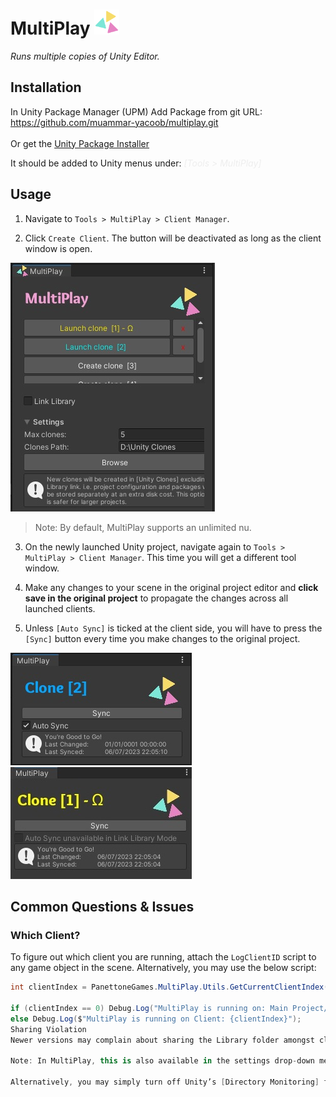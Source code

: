 
# MultiPlay <img src='./res/MP Icon.png' style='display:inline; margin-right:10px; height:40px'/>
*Runs multiple copies of Unity Editor.*

## Installation ##
In Unity Package Manager (UPM) Add Package from git URL:<BR>
https://github.com/muammar-yacoob/multiplay.git<br><br>
Or get the [Unity Package Installer](./res/Install-com.sparkgames.multiplay-latest.unitypackage)<br>

It should be added to Unity menus under: *<font color=#eeeeee>[Tools > MultiPlay]</font>*


## Usage

1. Navigate to `Tools > MultiPlay > Client Manager`.
   
2. Click `Create Client`. The button will be deactivated as long as the client window is open.

![Master window](./res/Master.jpg)<br>


   > Note: By default, MultiPlay supports an unlimited nu.

3. On the newly launched Unity project, navigate again to `Tools > MultiPlay > Client Manager`. This time you will get a different tool window.

4. Make any changes to your scene in the original project editor and **click save in the original project** to propagate the changes across all launched clients.

5. Unless `[Auto Sync]` is ticked at the client side, you will have to press the `[Sync]` button every time you make changes to the original project.

![Clone window](./res/Clone.jpg)<br>
![Library Clone window](./res/Library%20Linked%20Clone.jpg)

## Common Questions & Issues

### Which Client?

To figure out which client you are running, attach the `LogClientID` script to any game object in the scene. Alternatively, you may use the below script:

```csharp
int clientIndex = PanettoneGames.MultiPlay.Utils.GetCurrentClientIndex();

if (clientIndex == 0) Debug.Log("MultiPlay is running on: Main Project/Server");
else Debug.Log($"MultiPlay is running on Client: {clientIndex}");
Sharing Violation
Newer versions may complain about sharing the Library folder amongst clients and although it shouldn’t matter in most cases, you may opt to be on the safer side and turn off the [Link Library] option from the settings.

Note: In MultiPlay, this is also available in the settings drop-down menu below the client buttons.

Alternatively, you may simply turn off Unity’s [Directory Monitoring] from: Edit> Preferences> General > Directory Monitoring.
